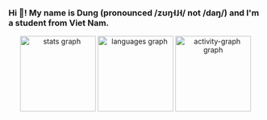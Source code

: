 <h3 align="left">Hi 👋! My name is Dung (pronounced /zʊŋ˧˩˧/ not /daŋ/) and I'm a student from Viet Nam.</h3>

<div align="center">
  <img src="https://github-readme-stats.vercel.app/api?username=mdpham412&hide_title=false&hide_rank=false&show_icons=true&include_all_commits=true&count_private=true&disable_animations=false&theme=github_dark&locale=en&hide_border=true" height="150" alt="stats graph"  />
  <img src="https://github-readme-stats.vercel.app/api/top-langs?username=mdpham412&locale=en&hide_title=false&layout=compact&card_width=320&langs_count=5&theme=github_dark&hide_border=true" height="150" alt="languages graph"  />
  <img src="https://github-readme-activity-graph.vercel.app/graph?username=mdpham412&theme=github-dark&area=true&hide_border=true" height="150" alt="activity-graph graph"  />
</div>
